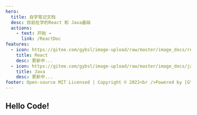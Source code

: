 ```yaml
---
hero:
  title: 自学笔记文档
  desc: 目前在学的React 和 Java基础
  actions:
    - text: 开始 →
      link: /ReactDoc
features:
  - icon: https://gitee.com/gybsl/image-upload/raw/master/image_docs/react_logo.svg
    title: React
    desc: 更新中...
  - icon: https://gitee.com/gybsl/image-upload/raw/master/image_docs/java-seeklogo.com.svg
    title: Java
    desc: 更新中...
footer: Open-source MIT Licensed | Copyright © 2022<br />Powered by [GYBSL](https://gitee.com/gybsl)
---
```


## Hello Code!
